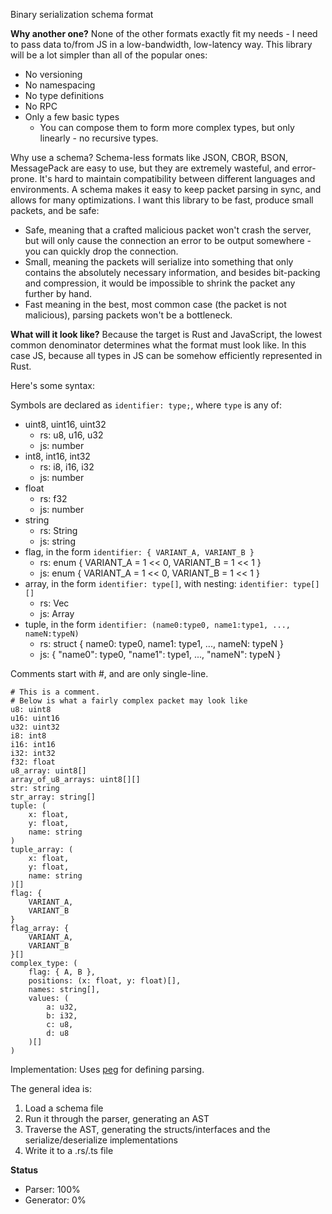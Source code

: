 Binary serialization schema format

**Why another one?**
None of the other formats exactly fit my needs - I need to pass data to/from JS in a low-bandwidth, low-latency way. This library will be a lot simpler than all of the popular ones:
 * No versioning
 * No namespacing
 * No type definitions
 * No RPC 
 * Only a few basic types
   * You can compose them to form more complex types, but only linearly - no recursive types.

Why use a schema? Schema-less formats like JSON, CBOR, BSON, MessagePack are easy to use, but they are extremely wasteful, and error-prone. It's hard to maintain compatibility between different languages and environments. A schema makes it easy to keep packet parsing in sync, and allows for many optimizations.
I want this library to be fast, produce small packets, and be safe:

* Safe, meaning that a crafted malicious packet won't crash the server, but will only cause the connection an error to be output somewhere - you can quickly drop the connection.
* Small, meaning the packets will serialize into something that only contains the absolutely necessary information, and besides bit-packing and compression, it would be impossible to shrink the packet any further by hand.
* Fast meaning in the best, most common case (the packet is not malicious), parsing packets won't be a bottleneck.

**What will it look like?**
Because the target is Rust and JavaScript, the lowest common denominator determines what the format must look like. In this case JS, because all types in JS can be somehow efficiently represented in Rust. 

Here's some syntax:

Symbols are declared as `identifier: type;`, where `type` is any of:
- uint8, uint16, uint32
    - rs: u8, u16, u32
    - js: number
- int8, int16, int32
    - rs: i8, i16, i32
    - js: number
- float
    - rs: f32
    - js: number
- string
    - rs: String
    - js: string
- flag, in the form `identifier: { VARIANT_A, VARIANT_B }`
    - rs: enum { VARIANT_A = 1 << 0, VARIANT_B = 1 << 1 }
    - js: enum { VARIANT_A = 1 << 0, VARIANT_B = 1 << 1 }
- array, in the form `identifier: type[]`, with nesting: `identifier: type[][]`
    - rs: Vec<type>
    - js: Array<type>
- tuple, in the form `identifier: (name0:type0, name1:type1, ..., nameN:typeN)`
    - rs: struct { name0: type0, name1: type1, ..., nameN: typeN }
    - js: { "name0": type0, "name1": type1, ..., "nameN": typeN }

Comments start with #, and are only single-line.

```
# This is a comment.
# Below is what a fairly complex packet may look like
u8: uint8
u16: uint16
u32: uint32
i8: int8
i16: int16
i32: int32
f32: float
u8_array: uint8[]
array_of_u8_arrays: uint8[][]
str: string
str_array: string[]
tuple: (
    x: float, 
    y: float, 
    name: string
)
tuple_array: (
    x: float, 
    y: float, 
    name: string
)[]
flag: {
    VARIANT_A, 
    VARIANT_B
}
flag_array: {
    VARIANT_A, 
    VARIANT_B
}[]
complex_type: (
    flag: { A, B },
    positions: (x: float, y: float)[],
    names: string[],
    values: (
        a: u32,
        b: i32,
        c: u8,
        d: u8
    )[]
)
```

Implementation:
Uses [peg](https://github.com/kevinmehall/rust-peg) for defining parsing.

The general idea is:
1. Load a schema file
2. Run it through the parser, generating an AST
3. Traverse the AST, generating the structs/interfaces and the serialize/deserialize implementations
4. Write it to a .rs/.ts file

**Status**
* Parser: 100%
* Generator: 0%